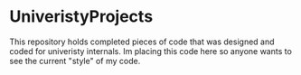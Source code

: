 # UniveristyProjects

This repository holds completed pieces of code that was designed and coded for univeristy internals.
Im placing this code here so anyone wants to see the current "style" of my code.
